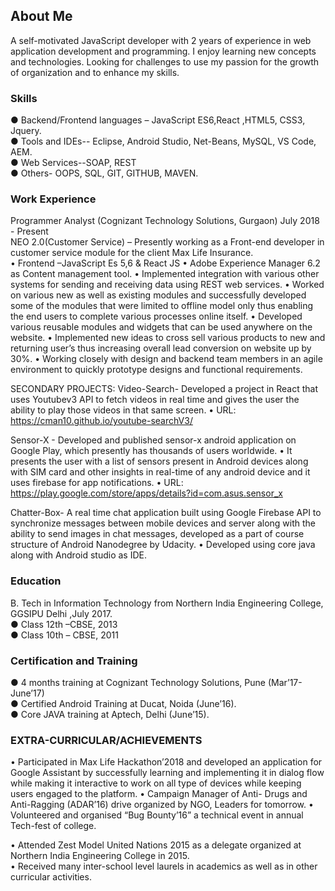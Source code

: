 ## About Me

A self-motivated JavaScript developer with 2 years of experience in web application development and
programming. I enjoy learning new concepts and technologies. Looking for challenges to use my passion for the growth of organization and to enhance my skills.

### Skills

● Backend/Frontend languages – JavaScript ES6,React ,HTML5, CSS3, Jquery.  
● Tools and IDEs-- Eclipse, Android Studio, Net-Beans, MySQL, VS Code, AEM.  
● Web Services--SOAP, REST   
● Others- OOPS, SQL, GIT, GITHUB, MAVEN.  

### Work Experience 
Programmer Analyst (Cognizant Technology Solutions, Gurgaon) July 2018 - Present  
NEO 2.0(Customer Service) – Presently working as a Front-end developer in customer service module for the client Max Life Insurance.	
•	Frontend –JavaScript Es 5,6 & React JS
•	Adobe Experience Manager 6.2 as Content management tool.
•	Implemented integration with various other systems for sending and receiving data using REST web services.
•	Worked on various new as well as existing modules and successfully developed some of the modules that were limited to offline model only thus enabling the end users to complete various processes online itself.
•	Developed various reusable modules and widgets that can be used anywhere on the website.
•	Implemented new ideas to cross sell various products to new and returning user’s thus increasing overall lead conversion on website up by 30%.
•	Working closely with design and backend team members in an agile environment to quickly prototype designs and functional requirements.

SECONDARY PROJECTS:
Video-Search- Developed a project in React that uses Youtubev3 API to fetch videos in real time and gives the user the ability to play those videos in that same screen.
•	URL: https://cman10.github.io/youtube-searchV3/

Sensor-X - Developed and published sensor-x android application on Google Play, which presently has thousands of users worldwide. 
•	It presents the user with a list of sensors present in Android devices along with SIM card and other insights in real-time of any android device and it uses firebase for app notifications.
•	URL: https://play.google.com/store/apps/details?id=com.asus.sensor_x

Chatter-Box- A real time chat application built using Google Firebase API to synchronize messages between mobile devices and server along with the ability to send images in chat messages, developed as a part of course structure of Android Nanodegree by Udacity.
•	Developed using core java along with Android studio as IDE.


### Education

B. Tech in Information Technology from Northern India Engineering College, GGSIPU Delhi ,July 2017.  
● Class 12th –CBSE, 2013  
● Class 10th – CBSE, 2011  

### Certification and Training

● 4 months training at Cognizant Technology Solutions, Pune (Mar’17- June’17)  
● Certified Android Training at Ducat, Noida (June’16).  
● Core JAVA training at Aptech, Delhi (June’15).  

### EXTRA-CURRICULAR/ACHIEVEMENTS
•	Participated in Max Life Hackathon’2018 and developed an application for Google Assistant by successfully learning and implementing it in dialog flow while making it interactive to work on all type of devices while keeping users engaged to the platform.
•	Campaign Manager of Anti- Drugs and Anti-Ragging (ADAR’16) drive organized by NGO, Leaders for tomorrow.
•	Volunteered and organised “Bug Bounty’16” a technical event in annual Tech-fest of college.

•	Attended Zest Model United Nations 2015 as a delegate organized at Northern India Engineering College in 2015.  
•	Received many inter-school level laurels in academics as well as in other curricular activities.

